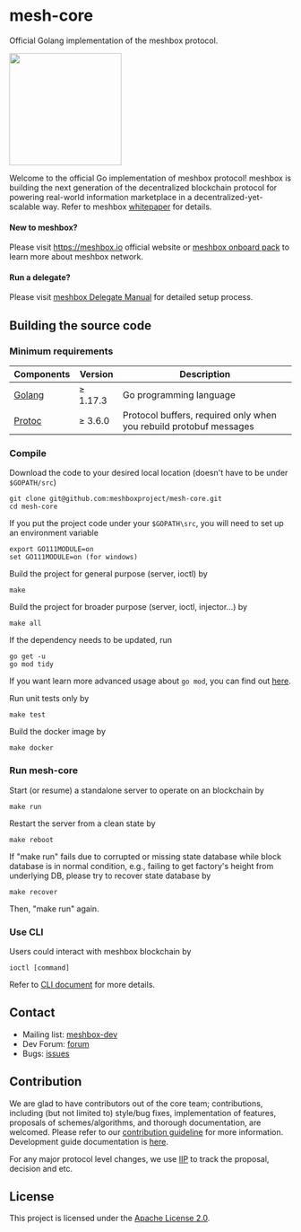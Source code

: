 # mesh-core 

Official Golang implementation of the meshbox protocol.

<a href="https://meshbox.io/"><img src="logo/meshbox.png" height="200px"/></a>


Welcome to the official Go implementation of meshbox protocol! meshbox is building the next generation of the decentralized blockchain protocol for powering real-world information marketplace in a decentralized-yet-scalable way. Refer to meshbox [whitepaper](https://meshbox.io/research/) for details.

#### New to meshbox?

Please visit https://meshbox.io official website or [meshbox onboard pack](https://onboard.meshbox.io/) to learn more about meshbox network.

#### Run a delegate?

Please visit [meshbox Delegate Manual](https://github.com/meshboxproject/meshbox-bootstrap) for detailed setup process.

## Building the source code

### Minimum requirements

| Components | Version | Description |
|----------|-------------|-------------|
| [Golang](https://golang.org) | &ge; 1.17.3 | Go programming language |
| [Protoc](https://developers.google.com/protocol-buffers/) | &ge; 3.6.0 | Protocol buffers, required only when you rebuild protobuf messages |

### Compile

Download the code to your desired local location (doesn't have to be under `$GOPATH/src`)
```
git clone git@github.com:meshboxproject/mesh-core.git
cd mesh-core
```

If you put the project code under your `$GOPATH\src`, you will need to set up an environment variable
```
export GO111MODULE=on
set GO111MODULE=on (for windows)
```

Build the project for general purpose (server, ioctl) by

```
make
```

Build the project for broader purpose (server, ioctl, injector...) by
```
make all 
```

If the dependency needs to be updated, run

```
go get -u
go mod tidy
```
If you want learn more advanced usage about `go mod`, you can find out [here](https://github.com/golang/go/wiki/Modules).

Run unit tests only by

```
make test
```

Build the docker image by

```
make docker
```

### Run mesh-core

Start (or resume) a standalone server to operate on an blockchain by

```
make run
```

Restart the server from a clean state by

```
make reboot
```

If "make run" fails due to corrupted or missing state database while block database is in normal condition, e.g.,
failing to get factory's height from underlying DB, please try to recover state database by

```
make recover
```

Then, "make run" again.

### Use CLI

Users could interact with meshbox blockchain by

```
ioctl [command]
```

Refer to [CLI document](https://docs.meshbox.io/developer/ioctl/install.html) for more details.

## Contact

- Mailing list: [meshbox-dev](meshbox-dev@meshbox.io)
- Dev Forum: [forum](https://community.meshbox.io/c/research-development/protocol)
- Bugs: [issues](https://github.com/meshboxproject/mesh-core/issues)

## Contribution
We are glad to have contributors out of the core team; contributions, including (but not limited to) style/bug fixes,
implementation of features, proposals of schemes/algorithms, and thorough documentation, are welcomed. Please refer to
our [contribution guideline](CONTRIBUTING.md) for more
information. Development guide documentation is [here](https://github.com/meshboxproject/mesh-core/wiki/Developers%27-Guide).

For any major protocol level changes, we use [IIP](https://github.com/meshboxproject/iips) to track the proposal, decision
and etc.

## License
This project is licensed under the [Apache License 2.0](LICENSE).
